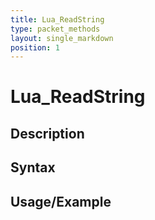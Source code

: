 ```yaml
---
title: Lua_ReadString
type: packet_methods
layout: single_markdown
position: 1
---
```


# Lua_ReadString

## Description

## Syntax

## Usage/Example


